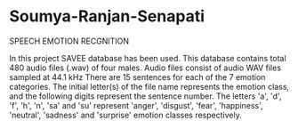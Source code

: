 # Soumya-Ranjan-Senapati
SPEECH EMOTION RECGNITION

In this project SAVEE database has been used. 
This database contains total 480 audio files (.wav) of four males.
Audio files consist of audio WAV files sampled at 44.1 kHz
There are 15 sentences for each of the 7 emotion categories.
The initial letter(s) of the file name represents the emotion class, and the following digits represent the sentence number.
The letters 'a', 'd', 'f', 'h', 'n', 'sa' and 'su' represent 'anger', 'disgust', 'fear', 'happiness', 'neutral', 'sadness' and 'surprise' emotion classes respectively. 
